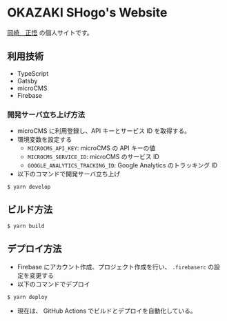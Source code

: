 # OKAZAKI SHogo's Website

[岡崎　正悟](mailto:okazaki@zakioka.net) の個人サイトです。
## 利用技術

- TypeScript
- Gatsby
- microCMS
- Firebase

### 開発サーバ立ち上げ方法

- microCMS に利用登録し、API キーとサービス ID を取得する。
- 環境変数を設定する
    - `MICROCMS_API_KEY`: microCMS の API キーの値
    - `MICROCMS_SERVICE_ID`: microCMS のサービス ID
    - `GOOGLE_ANALYTICS_TRACKING_ID`: Google Analytics のトラッキング ID
- 以下のコマンドで開発サーバ立ち上げ

```shell
$ yarn develop
```

## ビルド方法

```shell
$ yarn build
```

## デプロイ方法

- Firebase にアカウント作成、プロジェクト作成を行い、 `.firebaserc` の設定を変更する
- 以下のコマンドでデプロイ

```shell
$ yarn deploy
```

- 現在は、 GitHub Actions でビルドとデプロイを自動化している。